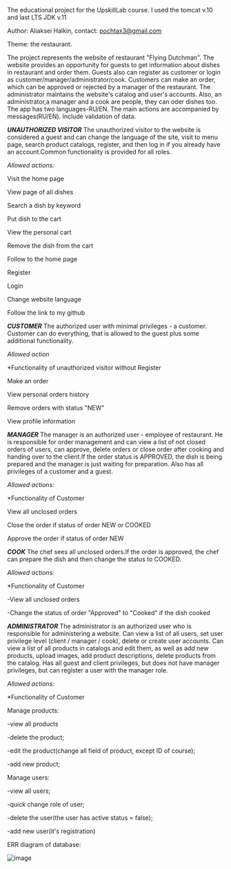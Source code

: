 The educational project for the UpskillLab course. I used the tomcat v.10 and last LTS JDK v.11

Author: Aliaksei Halkin, contact: pochtax3@gmail.com

Theme: the restaurant.

The project represents the website of restaurant "Flying Dutchman".
The website provides an opportunity for guests to get information about dishes in restaurant and order them.
Guests also can register as customer or login as customer/manager/administrator/cook.
Customers can make an order, which can be approved or rejected by a manager of the restaurant. 
The administrator maintains the website's catalog and user's accounts. Also, an administrator,a manager and a cook are 
people, they can oder dishes too. The app has two languages-RU/EN. The main actions are accompanied by messages(RU/EN). 
Include validation of data.

**_UNAUTHORIZED VISITOR_**
The unauthorized visitor to the website is considered a guest and can change the language of the site, visit to menu 
page, search product catalogs, register, and then log in if you already have an account.Common functionality is
provided for all roles.

_Allowed actions:_

Visit the home page

View page of all dishes

Search a dish by keyword

Put dish to the cart

View the personal cart

Remove the dish from the cart

Follow to the home page

Register

Login

Change website language
 
Follow the link to my github

**_CUSTOMER_**
The authorized user with minimal privileges - a customer. Customer can do everything, that is allowed to the guest plus
some additional functionality.

_Allowed action_

*Functionality of unauthorized visitor without Register

Make an order

View personal orders history

Remove orders with status "NEW"

View profile information

**_MANAGER_**
The manager is an authorized user - employee of restaurant. He is responsible for order management and can view a 
list of not closed orders of users, can approve, delete orders or close order after cooking and handing over to
the client.If the order status is APPROVED, the dish is being prepared and the manager is just waiting for preparation.
Also has all privileges of a customer and a guest.

_Allowed actions:_

*Functionality of Customer

View all unclosed orders

Close the order if status of order NEW or COOKED

Approve the order if status of order NEW 

**_COOK_**
The chef sees  all unclosed orders.If the order is approved, the chef can prepare the dish and then change the
status to COOKED.

_Allowed actions:_

*Functionality of Customer

-View all unclosed orders

-Change the  status of order "Approved" to "Cooked" if the dish cooked

**_ADMINISTRATOR_**
The administrator is an authorized user who is responsible for administering a website. Can view a list of all users, set user privilege level (client / manager / cook), delete or create user accounts. Can view a list of all products in catalogs and edit them, as well as add new products, upload images, add product descriptions, delete products from the catalog. Has all guest and client privileges, but does not have manager privileges, but can register a user with the manager role.

_Allowed actions:_

*Functionality of Customer

Manage products:

-view all products

-delete the product;

-edit the product(change all field of product, except ID of course);

-add new product;

Manage users:

-view all users;

-quick change role of user;

-delete the user(the user has active status = false);

-add new user(it's registration)

ERR diagram of database:

![image](https://user-images.githubusercontent.com/43150082/130261839-8931005f-8296-44bd-ba23-1c6e764617a2.png)

